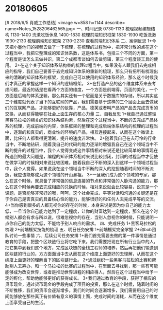 # 20180605

[# 2018/6/5 肖威工作总结]
<image w=858 h=1144 describe= name=Notes_1528206462565.jpg>
一、时间记录
0730-1130 梳理视频编辑结构
1130-1400 洗漱吃饭休息
1400-1830 梳理前端知识框架
1830-1930 吃饭洗漱
1930-2130 梳理前端知识框架
2130-2230 查看前端知识体系
二、案例反思
1+今天把小墨他们的视频去做了一下梳理，在梳理的过程当中，把非常分散的点在这个过程当中，我把它整理成的知识体系数，这是体系书，包括三个不同的方面，第一个程度是谈怎么去做共识，第二个成都市谈如何去做剪辑，第三个程度谈工具的使用。
2+在这个关于知识体系结构束的梳理过程当中，如果没有人跟我们去完成相应的指导，我们自己要善于去完成知识体系的重新的梳理，那么只有把所有梳理出来的清晰的知识体系的框架，变成自己可以使用的知识体系经验，那么这个时候我们才真正的掌握这样一个知识的逻辑框架。
3+在打造产品的这个维度体系来去考虑问题，最近的话是在看两个方面的维度，一个方面是前端得，页面的美化，一个方面是后端的体系逻辑，那么其实还有一个层面是关于数据库的存储，所以其实这三个维度就代表了当下的互联网的产品，我们需要基于这样的三个层面上面去做我们的互联网产品，才能够更好的依靠，产品，德芙或者叫产品的产品去完成货币的交换，从而获得能够在社会上面生存的核心力量
三、自我反思
1+我自己通过整理黑客马拉松的相关的知识体系结构素，然后在这个过程当中，不断的去完成产品体系的梳理，完成前端的内容，体系框架的整理和完成后端体系结构的梳理的过程当中，逐渐的和真实的，商业性的环境的产品，相互连接起来，从而在这个微读上面，比任何人都看得更清晰，提升的速度非常快。
2+随着我自己在去可怜的行业当中，不断地钻研，随着我自己的代码的能力逐渐的增强我自己在这个领域当中不断的提升的过程当中，我个人觉得变成这件事情相对来说还是比较简单的事情现在所遇到的最大问题是，编程的知识体系相对来说比较封闭，封闭的过程当中才促使在做学习的时候相对来说比较困难，随着我自己不断的深入到这样一个领域过程当中，我个人觉得，如果说我在这个领域当中不断的深入的挖掘随着时间的不断流逝，我应该能够成为这个领域的开山鼻祖。
3+一旦我们成为这个领域的专家，那么在这个时候，就具备了非常强的信息连接的节点和非常强的人脉沟通的能力，那么在这个时候再要去完成相应的兑换的时候，相对来说就会比较容易，说其是一个课题，是否能够非常好的哦，呵呵，这个社会完成，平等对话和沟通的关键还是在于你自己是否真实的具备核心性的能力，能够很好的和任何人去完成平等的交流。
4+当你感到很多的人都无视你的存在的时候，本身来说是因为你自己的能力太低，一旦当你自己能力达到了一定程度，让你的财富达到一定程度，那么在这个时候别人都会有求与所以说，很难忽视你的存在，当别人忽视你的时候，只能说明一点你自己的能力太低，不能给予别人响应的需求。
四、完成任务
1+黑客马拉松的梳理
2+前端框架技能的梳理
五、明日任务安排
1+前端框架完全掌握
2+和bob团队讨论一些事情
六、后续公司任务安排
1+我们首先需要去做的第一件事情是通过教育的手段，把整个区块链行业将它吃下来，我们需要把现在所有行业当中的人，把它集中到我们这个地方，完成区块链的全栈工程师的培养，然后再把他们输送到区块链的行业的，方方面面当中去从而在这个维度上面更好的去理解，从而在这个纬度上面更好的理解当下的区块链行业。
2+通过组织一些黑客马拉松的比赛和帮助别人去筹办，和一个马拉松的比赛的过程当中，在里面去寻找到，那一些有可能能够成为改变世界，或者是推动世界进程的相应得人，然后在这个过程当中给予一定的孵化，帮助他能够更好的获得成长。
3+我们通过教育的手段，获得了相应的货币现金，通过货币现金的手段完成了项目的投资，那么在这个时候，随着时间的不断推移，我们的货币会逐渐增多，我们的时间会逐渐增多，我们需要用自己的时间能够放在那些真正有价值有意义的事情上面，完成时间的消耗，从而在这个维度上面享受自己的生活。
